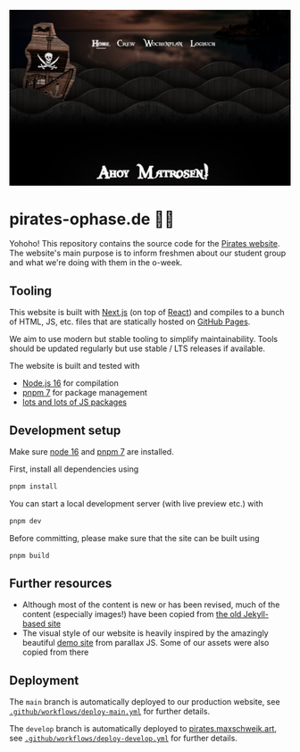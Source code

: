[![screenshot of the pirates website](.github/readme/screenshot-frontpage.jpg)](https://pirates-ophase.de)

# pirates-ophase.de 🏴‍☠️

Yohoho!
This repository contains the source code for the
[Pirates website](https://pirates-ophase.de/).
The website's main purpose is to inform freshmen about our student group and
what we're doing with them in the o-week.

## Tooling
This website is built with [Next.js](https://nextjs.org/) (on top of
[React](https://reactjs.org/)) and compiles to a bunch of HTML, JS, etc. files
that are statically hosted on [GitHub Pages](https://pages.github.com/).

We aim to use modern but stable tooling to simplify maintainability.
Tools should be updated regularly but use stable / LTS releases if available.

The website is built and tested with
* [Node.js 16](https://nodejs.org/) for compilation
* [pnpm 7](https://pnpm.io/) for package management
* [lots and lots of JS packages](./package.json)

## Development setup
Make sure [node 16](https://nodejs.org/) and
[pnpm 7](https://pnpm.io/installation) are installed.

First, install all dependencies using
```sh
pnpm install
```

You can start a local development server (with live preview etc.) with
```sh
pnpm dev
```

Before committing, please make sure that the site can be built using
```sh
pnpm build
```

## Further resources
* Although most of the content is new or has been revised, much of the content
  (especially images!) have been copied from
  [the old Jekyll-based site](https://github.com/pirates-ophase/old-website) 
* The visual style of our website is heavily inspired by the amazingly beautiful
  [demo site](https://matthew.wagerfield.com/parallax/) from parallax JS.
  Some of our assets were also copied from there

## Deployment
The `main` branch is automatically deployed to our production website, see
[`.github/workflows/deploy-main.yml`](.github/workflows/deploy-main.yml) for
further details.

The `develop` branch is automatically deployed to
[pirates.maxschweik.art](https://pirates.maxschweik.art), see
[`.github/workflows/deploy-develop.yml`](.github/workflows/deploy-develop.yml) for
further details.
